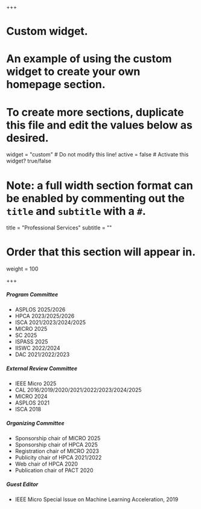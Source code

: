 +++
# Custom widget.
# An example of using the custom widget to create your own homepage section.
# To create more sections, duplicate this file and edit the values below as desired.
widget = "custom"  # Do not modify this line!
active = false  # Activate this widget? true/false

# Note: a full width section format can be enabled by commenting out the `title` and `subtitle` with a `#`.
title = "Professional Services"
subtitle = ""

# Order that this section will appear in.
weight = 100 

+++
##### Program Committee
- ASPLOS 2025/2026
- HPCA 2023/2025/2026
- ISCA 2021/2023/2024/2025
- MICRO 2025
- SC 2025
- ISPASS 2025
- IISWC 2022/2024
- DAC 2021/2022/2023
<!--- MICRO 2023 SRC-->
<!--- ACSMD 2021/2022-->
<!--- HPC Asia 2021-->

##### External Review Committee
-	IEEE Micro 2025
-	CAL 2016/2019/2020/2021/2022/2023/2024/2025
-   MICRO 2024
-	ASPLOS 2021
-	ISCA 2018
<!---   ICML 2023-->
<!-- -	NeurIPS 2022-->
<!---	TC 2019/2020/2021/2022-->
<!---	TOCS 2019/2020/2021-->
<!-- -	TC Special Issue on Machine Learning Accelerators, 2022 -->
<!-- -	TPDS, 2017  -->  
<!-- -	TOSEM, 2017 --> 
<!-- -	JPDC, 2017  -->  
<!-- -	TVLSI, 2016 --> 
<!-- -	TCSVT, 2016 -->  
<!-- -	TETC, 2016  -->

##### Organizing Committee
- Sponsorship chair of MICRO 2025
- Sponsorship chair of HPCA 2025
- Registration chair of MICRO 2023
- Publicity chair of HPCA 2021/2022
- Web chair of HPCA 2020
- Publication chair of PACT 2020

##### Guest Editor
- IEEE Micro Special Issue on Machine Learning Acceleration, 2019


